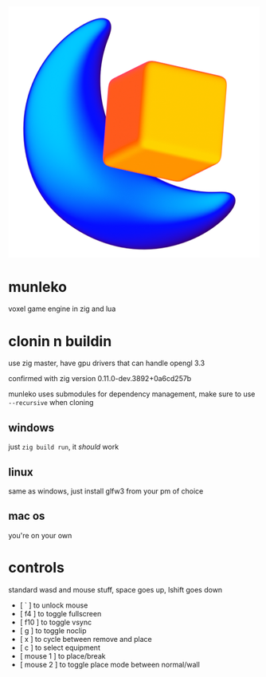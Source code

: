 ![logo](media/logo1024.png)

# munleko

voxel game engine in zig and lua


# clonin n buildin
use zig master, have gpu drivers that can handle opengl 3.3

confirmed with zig version 0.11.0-dev.3892+0a6cd257b

munleko uses submodules for dependency management, make sure to use `--recursive` when cloning


## windows
just `zig build run`, it *should* work

## linux
same as windows, just install glfw3 from your pm of choice

## mac os
you're on your own

# controls
standard wasd and mouse stuff, space goes up, lshift goes down
- \[ ` \] to unlock mouse
- \[ f4 \] to toggle fullscreen
- \[ f10 \] to toggle vsync
- \[ g \] to toggle noclip
- \[ x \] to cycle between remove and place
- \[ c \] to select equipment
- \[ mouse 1 \] to place/break
- \[ mouse 2 \] to toggle place mode between normal/wall